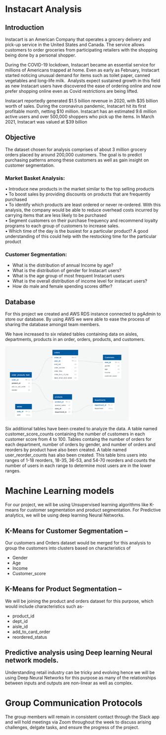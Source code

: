 # Instacart Analysis

## Introduction
Instacart is an American Company that operates a grocery delivery and pick-up service in the United States and Canada. The service allows customers to order groceries from participating retailers with the shopping being done by a personal shopper.

During the COVID-19 lockdown, Instacart became an essential service for millions of Americans trapped at home. Even as early as February, Instacart started noticing unusual demand for items such as toilet paper, canned vegetables and long-life milk. 
Analysts expect sustained growth in this field as new Instacart users have discovered the ease of ordering online and now prefer shopping online even as Covid restrictions are being lifted.

Instacart reportedly generated $1.5 billion revenue in 2020, with $35 billion worth of sales. During the coronavirus pandemic, Instacart hit its first profitable month, netting $10 million. Instacart has an estimated 9.6 million active users and over 500,000 shoppers who pick up the items. In March 2021, Instacart was valued at $39 billion


## Objective

The dataset chosen for analysis comprises of about 3 million grocery orders placed by around 200,000 customers. The goal is to predict purchasing patterns among these customers as well as gain insight on customer segmentation.

### Market Basket Analysis:

•	Introduce new products in the market similar to the top selling products <br>
•	To boost sales by providing discounts on products that are frequently purchased<br>
•	To identify which products are least ordered or never re-ordered. With this analysis, the company would be able to reduce overhead costs incurred by carrying items that are less likely to be purchased<br>
•	Segment customers on their purchase frequency and recommend loyalty programs to each group of customers to increase sales.<br>
•	Which time of the day is the busiest for a particular product? A good understanding of this could help with the restocking time for the particular product<br>

### Customer Segmentation:
*  What is the distribution of annual Income by age?
*  What is the distribution of gender for Instacart users?
*  What is the age group of most frequent Instacart users
*  What is the overall distribution of income level for instacart users?
*  How do male and female spending scores differ? 


## Database
For this project we created and AWS RDS instance connected to pgAdmin to store our database.  By using AWS we were able to ease the process of sharing the database amongst team members.

We have increased to six related tables containing data on aisles, departments, products in an order, orders, products, and customers.  

<img src="erd_diagram_v2.PNG" width="400" height="240"/>

Six additional tables have been created to analyze the data. A table named customer_score_counts containing the number of customers in each customer score from 4 to 100. Tables containg the number of orders for each department, number of orders by gender, and number of orders and reorders by product have also been created. A table named user_reorder_counts has also been created.  This table bins users into ranges of 1-18 reorders, 18-35, 36-53, and 54-70 reorders and counts the number of users in each range to determine most users are in the lower ranges. 

# Machine Learning models
For our project, we will be using Unsupervised learning algorithms like K-means for customer segmentation and product segmentation. For Predictive analytics, we will be using deep learning Neural Networks. 
## K-Means for Customer Segmentation –
Our customers and Orders dataset would be merged for this analysis to group the customers into clusters based on characteristics of 
* Gender
* Age
* Income
* Customer_score
## K-Means for Product Segmentation –
We will be joining the product and orders dataset for this purpose, which would include characteristics such as-
* product_id
* dept_id
* aisle_id
* add_to_card_order
*  reordered_status
## Predictive analysis using Deep learning Neural network models.
Understanding retail industry can be tricky and evolving hence we will be using Deep Neural Networks for this purpose as many of the relationships between inputs and outputs are non-linear as well as complex.
 
# Group Communication Protocols
The group members will remain in consistent contact through the Slack app and will hold meetings via Zoom throughout the week to discuss arising challenges, delgate tasks, and ensure the progress of the project. 


